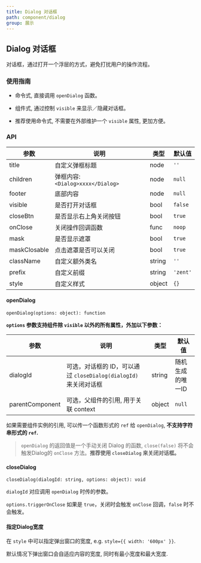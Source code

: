 ```yaml
---
title: Dialog 对话框
path: component/dialog
group: 展示
---
```


## Dialog 对话框

对话框，通过打开一个浮层的方式，避免打扰用户的操作流程。

### 使用指南

-  命令式, 直接调用 `openDialog` 函数。

-  组件式, 通过控制 `visible` 来显示／隐藏对话框。

-  推荐使用命令式, 不需要在外部维护一个 `visible` 属性, 更加方便。

### API

| 参数           | 说明                            | 类型     | 默认值      |
| ------------ | ----------------------------- | ------ | -------- |
| title        | 自定义弹框标题                       | node   | `''`     |
| children     | 弹框内容: `<Dialog>xxxx</Dialog>` | node   | `null`   |
| footer       | 底部内容                          | node   | `null`   |
| visible      | 是否打开对话框                       | bool   | `false`  |
| closeBtn     | 是否显示右上角关闭按钮                   | bool   | `true`   |
| onClose      | 关闭操作回调函数                      | func   | `noop`   |
| mask         | 是否显示遮罩                        | bool   | `true`   |
| maskClosable | 点击遮罩是否可以关闭                    | bool   | `true`   |
| className    | 自定义额外类名                       | string | `''`     |
| prefix       | 自定义前缀                         | string | `'zent'` |
| style        | 自定义样式                         | object | `{}`     |


#### openDialog

`openDialog(options: object): function`

**`options` 参数支持组件除 `visible` 以外的所有属性，外加以下参数：**

| 参数           | 说明                            | 类型     | 默认值      |
| ------------ | ----------------------------- | ------ | -------- |
| dialogId   | 可选，对话框的 ID，可以通过 `closeDialog(dialogId)` 来关闭对话框  | string | 随机生成的唯一ID  |
| parentComponent |  可选，父组件的引用, 用于关联 context   | object  | `null`     |

如果需要组件实例的引用, 可以传一个函数形式的 `ref` 给 `openDialog`, **不支持字符串形式的 `ref`.**

> `openDialog` 的返回值是一个手动关闭 Dialog 的函数, `close(false)` 将不会触发Dialog的 `onClose` 方法。**推荐使用 `closeDialog` 来关闭对话框。**


#### closeDialog

`closeDialog(dialogId: string, options: object): void`

`dialogId` 对应调用 `openDialog` 时传的参数。

`options.triggerOnClose` 如果是 `true`，关闭时会触发 `onClose` 回调，`false` 时不会触发。


#### 指定Dialog宽度

在 `style` 中可以指定弹出窗口的宽度, e.g. `style={{ width: '600px' }}`.

默认情况下弹出窗口会自适应内容的宽度, 同时有最小宽度和最大宽度.
